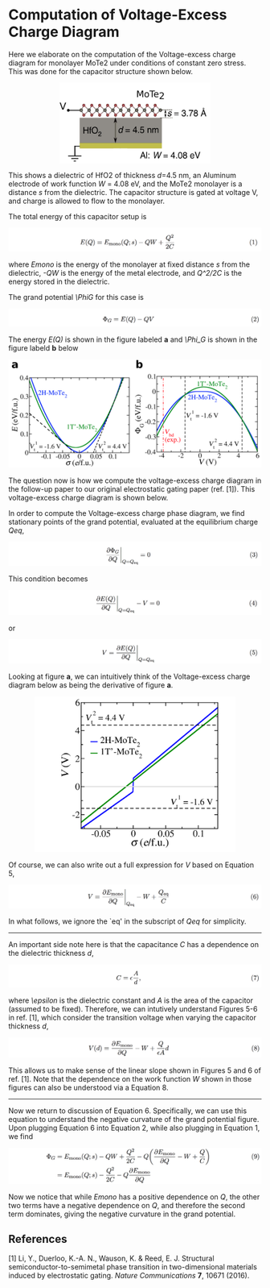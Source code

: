 # Computation of Voltage-Excess Charge Diagram

Here we elaborate on the computation of the Voltage-excess
charge diagram for monolayer MoTe2 under conditions of constant
zero stress. This was done for the capacitor structure shown below.

<center><img src="pics/fig1.png" width="300px" align="middle"></center>


This shows a dielectric of HfO2 of thickness _d_=4.5 nm,
an Aluminum electrode of work function _W_ = 4.08 eV, and the MoTe2
monolayer is a distance _s_ from the dielectric. The capacitor
structure is gated at voltage V, and charge is allowed to flow to
the monolayer.

The total energy of this capacitor setup is

![](pics/eq1.png)

where _Emono_ is the energy of the monolayer at fixed
distance _s_ from the dielectric, _-QW_ is the energy of the metal
electrode, and _Q^2/2C_ is the energy stored in the dielectric.

The grand potential _\PhiG_ for this case is

![](pics/eq2.png)

The energy _E(Q)_ is shown in the figure labeled **a** and _\Phi_G_ is shown in the figure labeld **b** below

<center><img src="pics/fig2.png" width=600px></center>

The question now is how we compute the voltage-excess charge diagram
in the follow-up paper to our original electrostatic gating paper
(ref. [1]). This voltage-excess charge diagram is shown below.

In order to compute the Voltage-excess charge phase diagram, we find
stationary points of the grand potential, evaluated at the equilibrium
charge _Qeq_,

![](pics/eq3.png)

This condition becomes

![](pics/eq4.png)

or

![](pics/eq5.png)

Looking at figure **a**, we can intuitively think of the
Voltage-excess charge diagram below as being the
derivative of figure **a**.

<center><img src="pics/fig3.png" width=400px></center>

Of course, we can also write out a full expression for _V_ based on
Equation 5,

![](pics/eq6.png)

In what follows, we ignore the `eq' in the subscript of _Qeq_ for simplicity.

___

An important side note here is that the capacitance _C_ has a
dependence on the dielectric thickness _d_,

![](pics/eq7.png)

where _\epsilon_ is the dielectric constant and _A_ is the area of the
capacitor (assumed to be fixed). Therefore, we can intutively
understand Figures 5-6 in ref. [1], which consider the
transition voltage when varying the capacitor thickness _d_,

![](pics/eq8.png)

This allows us to make sense of the linear slope shown in Figures 5
and 6 of ref. [1]. Note that the dependence on the work function
_W_ shown in those figures can also be understood via a
Equation 8.

___

Now we return to discussion of Equation 6. Specifically, we
can use this equation to understand the negative curvature of the
grand potential figure. Upon plugging
Equation 6 into Equation 2, while also plugging
in Equation 1, we find

![](pics/eq9.png)

Now we notice that while _Emono_ has a positive dependence
on _Q_, the other two terms have a negative dependence on _Q_, and
therefore the second term dominates, giving the negative curvature in
the grand potential.


## References
[1] Li, Y., Duerloo, K.-A. N., Wauson, K. & Reed, E. J. Structural
semiconductor-to-semimetal phase transition in two-dimensional
materials induced by electrostatic gating. _Nature Communications_
**7**, 10671 (2016).
